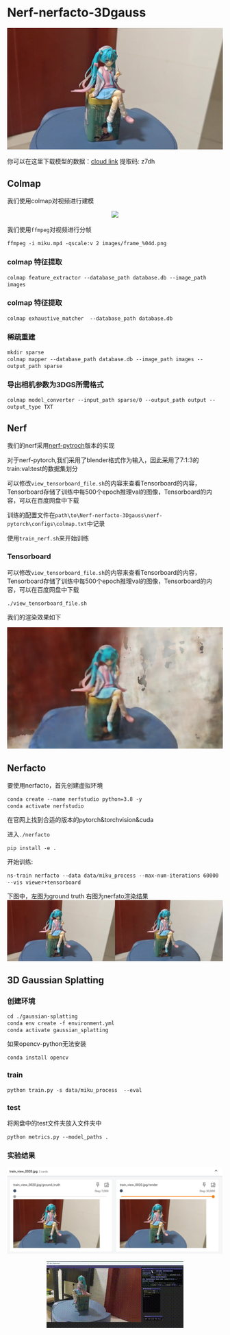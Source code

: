 # Nerf-nerfacto-3Dgauss

![teaser](./assets/teaser.png)

你可以在这里下载模型的数据：[cloud link](https://pan.baidu.com/s/17tCQ6Vk_we6_n6yAyr7v2g?pwd=z7dh) 提取码: z7dh

## Colmap

我们使用colmap对视频进行建模

<p align="center">
  <img src="./assets/miku.gif" />
</p>

我们使用`ffmpeg`对视频进行分帧

```
ffmpeg -i miku.mp4 -qscale:v 2 images/frame_%04d.png
```

### colmap 特征提取

```
colmap feature_extractor --database_path database.db --image_path images
```

### colmap 特征提取

```
colmap exhaustive_matcher  --database_path database.db
```

### 稀疏重建

```
mkdir sparse
colmap mapper --database_path database.db --image_path images --output_path sparse
```

### 导出相机参数为3DGS所需格式

```
colmap model_converter --input_path sparse/0 --output_path output --output_type TXT
```





## Nerf

我们的nerf采用[nerf-pytroch](https://github.com/yenchenlin/nerf-pytorch)版本的实现

对于nerf-pytorch,我们采用了blender格式作为输入，因此采用了7:1:3的train:val:test的数据集划分

可以修改`view_tensorboard_file.sh`的内容来查看Tensorboard的内容，Tensorboard存储了训练中每500个epoch推理val的图像，Tensorboard的内容，可以在百度网盘中下载

训练的配置文件在`path\to\Nerf-nerfacto-3Dgauss\nerf-pytorch\configs\colmap.txt`中记录


使用`train_nerf.sh`来开始训练


### Tensorboard

可以修改`view_tensorboard_file.sh`的内容来查看Tensorboard的内容，Tensorboard存储了训练中每500个epoch推理val的图像，Tensorboard的内容，可以在百度网盘中下载

```
./view_tensorboard_file.sh
```

我们的渲染效果如下

![nerf](assets/nerf.jpg)

## **Nerfacto**

要使用nerfacto，首先创建虚拟环境

```
conda create --name nerfstudio python=3.8 -y
conda activate nerfstudio
```

在官网上找到合适的版本的pytorch&torchvision&cuda

进入`./nerfacto`

```
pip install -e .
```

开始训练:
```
ns-train nerfacto --data data/miku_process --max-num-iterations 60000 --vis viewer+tensorboard
```

下图中，左图为ground truth 右图为nerfato渲染结果
![nerfacto](./assets/nerfacto.jpg)



## 3D Gaussian Splatting

### 创建环境
```
cd ./gaussian-splatting
conda env create -f environment.yml
conda activate gaussian_splatting
```

如果opencv-python无法安装
```
conda install opencv
```

### train

```
python train.py -s data/miku_process  --eval
```

### test

将网盘中的test文件夹放入文件夹中
```
python metrics.py --model_paths .
```

### 实验结果

![3d gauss](./assets/3dg.png)

<p align="center">
  <img src="./assets/3dgs.gif" />
</p>